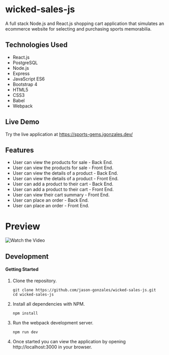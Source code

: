 # wicked-sales-js
A full stack Node.js and React.js shopping cart application that simulates an ecommerce website for selecting and purchasing sports memorabilia.
## Technologies Used
* React.js
* PostgreSQL
* Node.js
* Express
* JavaScript ES6
* Bootstrap 4
* HTML5
* CSS3
* Babel
* Webpack
## Live Demo
Try the live application at https://sports-gems.jgonzales.dev/
## Features
* User can view the products for sale - Back End.
* User can view the products for sale - Front End.
* User can view the details of a product - Back End.
* User can view the details of a product - Front End.
* User can add a product to their cart - Back End.
* User can add a product to their cart - Front End.
* User can view their cart summary - Front End.
* User can place an order - Back End.
* User can place an order - Front End.
# Preview
![Watch the Video](https://github.com/jason-gonzales/wicked-sales-js/raw/main/doc-images/sgems.gif)
## Development

#### Getting Started

1. Clone the repository.

    ```shell
    git clone https://github.com/jason-gonzales/wicked-sales-js.git
    cd wicked-sales-js
    ```

1. Install all dependencies with NPM.

    ```shell
    npm install
    ```

1. Run the webpack development server.

    ```shell
    npm run dev
    ```

1. Once started you can view the application by opening http://localhost:3000 in your browser.
